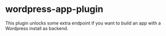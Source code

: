 # wordpress-app-plugin
This plugin unlocks some extra endpoint if you want to build an app with a Wordpress install as backend.
